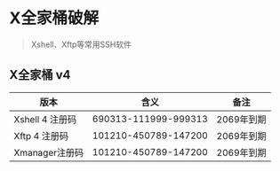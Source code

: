 # X全家桶破解
> Xshell、Xftp等常用SSH软件

## X全家桶 v4
| 版本 | 含义 | 备注 |
| ---- | ---- | ---- |
| Xshell 4 注册码 | 690313-111999-999313 | 2069年到期 |
| Xftp 4 注册码 | 101210-450789-147200 | 2069年到期 |
| Xmanager注册码 | 101210-450789-147200 | 2069年到期 |
